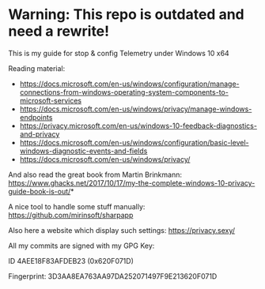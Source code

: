 # Warning: This repo is outdated and need a rewrite!

This is my guide for stop & config Telemetry under Windows 10 x64  

Reading material:
- https://docs.microsoft.com/en-us/windows/configuration/manage-connections-from-windows-operating-system-components-to-microsoft-services
- https://docs.microsoft.com/en-us/windows/privacy/manage-windows-endpoints
- https://privacy.microsoft.com/en-us/windows-10-feedback-diagnostics-and-privacy
- https://docs.microsoft.com/en-us/windows/configuration/basic-level-windows-diagnostic-events-and-fields
- https://docs.microsoft.com/en-us/windows/privacy/

And also read the great book from Martin Brinkmann: https://www.ghacks.net/2017/10/17/my-the-complete-windows-10-privacy-guide-book-is-out/*

A nice tool to handle some stuff manually: https://github.com/mirinsoft/sharpapp

Also here a website which display such settings: https://privacy.sexy/

All my commits are signed with my GPG Key:

ID 4AEE18F83AFDEB23 (0x620F071D)

Fingerprint: 3D3AA8EA763AA97DA252071497F9E213620F071D
